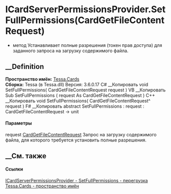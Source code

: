 # ICardServerPermissionsProvider.SetFullPermissions(CardGetFileContentRequest)
- метод
Устанавливает полные разрешения (токен прав доступа) для заданного запроса на
загрузку содержимого файла.
##  __Definition
 **Пространство имён:** [Tessa.Cards](N_Tessa_Cards.htm)  
 **Сборка:** Tessa (в Tessa.dll) Версия: 3.6.0.17
C# __Копировать
     void SetFullPermissions(
    	CardGetFileContentRequest request
    )
VB __Копировать
     Sub SetFullPermissions ( 
    	request As CardGetFileContentRequest
    )
C++ __Копировать
     void SetFullPermissions(
    	CardGetFileContentRequest^ request
    )
F# __Копировать
     abstract SetFullPermissions : 
            request : CardGetFileContentRequest -> unit 
#### Параметры
request
[CardGetFileContentRequest](T_Tessa_Cards_CardGetFileContentRequest.htm)
    Запрос на загрузку содержимого файла, для которого требуется установить полные разрешения.
##  __См. также
#### Ссылки
[ICardServerPermissionsProvider -
](T_Tessa_Cards_ICardServerPermissionsProvider.htm)
[SetFullPermissions -
перегрузка](Overload_Tessa_Cards_ICardServerPermissionsProvider_SetFullPermissions.htm)
[Tessa.Cards - пространство имён](N_Tessa_Cards.htm)
